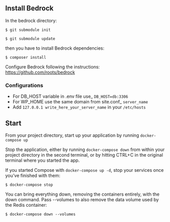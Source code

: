 ## Install Bedrock 

In the bedrock directory:
```
$ git submodule init
```
```
$ git submodule update
```

then you have to install Bedrock dependencies:
```
$ composer install
```

Configure Bedrock following the instructions: https://github.com/roots/bedrock

### Configurations 

* For DB_HOST variable in .env file use_ `DB_HOST=db:3306`  
* For WP_HOME use the same domain from site.conf_ `server_name`
* Add `127.0.0.1 write_here_your_server_name`  in your `/etc/hosts`


## Start 

From your project directory, start up your application by running `docker-compose up`

Stop the application, either by running `docker-compose down` from within your project directory in the second terminal, or by hitting CTRL+C in the original terminal where you started the app.

If you started Compose with `docker-compose up -d`, stop your services once you’ve finished with them:

```
$ docker-compose stop
```

You can bring everything down, removing the containers entirely, with the down command. Pass --volumes to also remove the data volume used by the Redis container:

```
$ docker-compose down --volumes
```